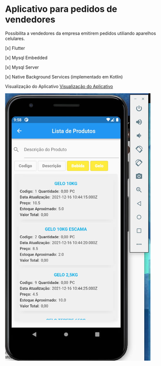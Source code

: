 # Aplicativo para pedidos de vendedores

Possibilita a vendedores da empresa emitirem pedidos utiliando aparelhos celulares.

[x] Flutter

[x] Mysql Embedded

[x] Mysql Server

[x] Native Background Services (implementado em Kotlin)


Visualização do Aplicativo [Visualização do Aplicativo](https://drive.google.com/file/d/1XDrjuD7Exg26LvtEFtKqRg5LyTEE-w0y/view?usp=sharing)


![Screen Shot](tubogelo.jpg "Screen Shot.")